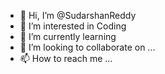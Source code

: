 - 👋 Hi, I’m @SudarshanReddy
- 👀 I’m interested in Coding
- 🌱 I’m currently learning 
- 💞️ I’m looking to collaborate on ...
- 📫 How to reach me ...

<!---
sudarshansamula/sudarshansamula is a ✨ special ✨ repository because its `README.md` (this file) appears on your GitHub profile.
You can click the Preview link to take a look at your changes.
--->
